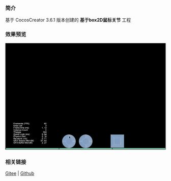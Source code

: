 ### 简介

基于 CocosCreator 3.6.1 版本创建的 **基于box2D鼠标关节** 工程

### 效果预览
![image](../../../gif/202211/2022110316.gif)

### 相关链接
[Gitee](https://gitee.com/mirrors_cocos-creator/cocos-example-physics/tree/v3.x/2d/box2d/assets/cases/example/joints) | [Github](https://github.com/cocos/cocos-example-physics/tree/v3.x/2d/box2d/assets/cases/example/joints)